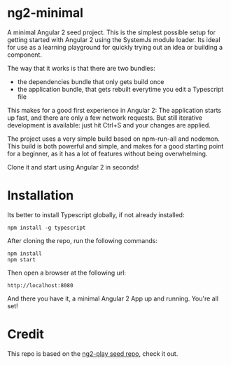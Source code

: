 # ng2-minimal
A minimal Angular 2 seed project. This is the simplest possible setup for getting started with Angular 2 using the SystemJs module loader. Its ideal for use as a learning playground for quickly trying out an idea or building a component.

The way that it works is that there are two bundles:

 - the dependencies bundle that only gets build once
-  the application bundle, that gets rebuilt everytime you edit a Typescript file

This makes for a good first experience in Angular 2: The application starts up fast, and there are only a few network requests.
But still iterative development is available: just hit Ctrl+S and your changes are applied.

The project uses a very simple build based on npm-run-all and nodemon. This build is both powerful and simple, and makes for a good starting point
for a beginner, as it has a lot of features without being overwhelming.

Clone it and start using Angular 2 in seconds!

# Installation 

Its better to install Typescript globally, if not already installed:

    npm install -g typescript

After cloning the repo, run the following commands:

    npm install
    npm start 
        
Then open a browser at the following url:

    http://localhost:8080
        
And there you have it, a minimal Angular 2 App up and running. You're all set!
    
# Credit

This repo is based on the [ng2-play seed repo](https://github.com/pkozlowski-opensource/ng2-play), check it out.

